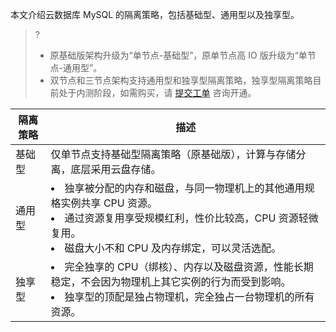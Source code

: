 
本文介绍云数据库 MySQL 的隔离策略，包括基础型、通用型以及独享型。

>?
>- 原基础版架构升级为“单节点-基础型”，原单节点高 IO 版升级为“单节点-通用型”。
>- 双节点和三节点架构支持通用型和独享型隔离策略，独享型隔离策略目前处于内测阶段，如需购买，请 [提交工单](https://console.cloud.tencent.com/workorder/category) 咨询开通。

| 隔离策略 | 描述                                                         |
| -------- | ------------------------------------------------------------ |
| 基础型   | 仅单节点支持基础型隔离策略（原基础版），计算与存储分离，底层采用云盘存储。 |
| 通用型   | <li>独享被分配的内存和磁盘，与同一物理机上的其他通用规格实例共享 CPU 资源。 <li>通过资源复用享受规模红利，性价比较高，CPU 资源轻微复用。 <li>磁盘大小不和 CPU 及内存绑定，可以灵活选配。 |
| 独享型   | <li>完全独享的 CPU（绑核）、内存以及磁盘资源，性能长期稳定，不会因为物理机上其它实例的行为而受到影响。  <li>独享型的顶配是独占物理机，完全独占一台物理机的所有资源。 | 


